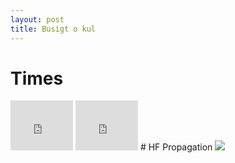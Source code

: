 ```yaml
---
layout: post
title: Busigt o kul
---
```

# Times
<iframe
src="http://free.timeanddate.com/clock/i6dqejni/n101/tlfi27/fn2/tcccc/bo2/ts1/ta1" frameborder="0" width="100" height="80"></iframe>
<iframe src="http://free.timeanddate.com/clock/i6dqejni/tlfi27/fn2/tcccc/bo2/ts1/ta1" frameborder="0" width="100" height="80"></iframe>
# HF Propagation
<a href="http://www.hamqsl.com/solar.html" title="Click to add Solar-Terrestrial Data to your website!"><img src="http://www.hamqsl.com/solarvhf.php"></a>


